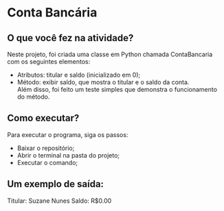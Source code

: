 # Conta Bancária 

## O que você fez na atividade?

Neste projeto, foi criada uma classe em Python chamada ContaBancaria com os seguintes elementos:  
- Atributos: titular e saldo (inicializado em 0);  
- Método: exibir saldo, que mostra o titular e o saldo da conta.  
Além disso, foi feito um teste simples que demonstra o funcionamento do método.

## Como executar?
Para executar o programa, siga os passos:  
- Baixar o repositório;  
- Abrir o terminal na pasta do projeto;  
- Executar o comando;

## Um exemplo de saída:
Titular: Suzane Nunes
Saldo: R$0.00

